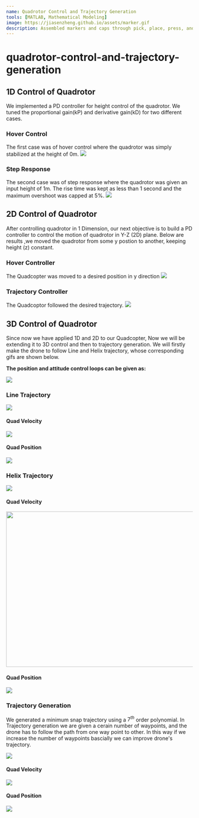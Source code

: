 ```yaml
---
name: Quadrotor Control and Trajectory Generation
tools: [MATLAB, Mathematical Modeling]
image: https://jiasenzheng.github.io/assets/marker.gif
description: Assembled markers and caps through pick, place, press, and sort operations sequences. 
---
```


# quadrotor-control-and-trajectory-generation
## 1D Control of Quadrotor
We implemented a PD controller for height control of the quadrotor. We tuned the proportional gain(kP) and derivative gain(kD) for two different cases. 



### Hover Control
The first case was of hover control where the quadrotor was simply stabilized at the height of 0m. 
![](https://i.imgur.com/sjb3Hax.gif)


### Step Response
The second case was of step response where the quadrotor was given an input height of 1m.
The rise time was kept as less than 1 second and the maximum overshoot was capped at 5%. 
![](https://i.imgur.com/hUNL5Cy.gif)



## 2D Control of Quadrotor
After controlling quadrotor in 1 Dimension, our next objective is to build a PD controller to control the motion of quadrotor in Y-Z (2D) plane. Below are results ,we moved the quadrotor from some y postion to another, keeping height (z) constant.

### Hover Controller
The Quadcopter was moved to a desired position in y direction
![](https://i.imgur.com/RBx20Oo.gif)

### Trajectory Controller

The Quadcoptor followed the desired trajectory.
![](https://i.imgur.com/alDXe4I.gif)

## 3D Control of Quadrotor

Since now we have applied 1D and 2D to our Quadcopter, Now we will be extending it to 3D control and then to trajectory generation. We will firstly make the drone to follow Line and Helix trajectory, whose corresponding gifs are shown below. 

**The position and attitude control loops can be given as:**

![](https://i.imgur.com/4aPewDa.png)


### Line Trajectory

![](https://i.imgur.com/IXZikkK.gif)

#### **Quad Velocity**
![](https://i.imgur.com/giXTM5l.jpg)

#### **Quad Position**
![](https://i.imgur.com/5B75MVU.jpg)


### Helix Trajectory

![](https://i.imgur.com/U2YcQ1g.gif)

#### **Quad Velocity**
<!-- ![](https://i.imgur.com/5pvjgz5.png =500x300) -->
<img src="https://i.imgur.com/5pvjgz5.png" width='560' height='420'/>

#### **Quad Position**
![](https://i.imgur.com/nsXInF3.jpg)


### Trajectory Generation

We generated a minimum snap trajectory using a $7^{th}$ order polynomial. In Trajectory generation we are given a cerain number of waypoints, and the drone has to follow the path from one way point to other. In this way if we increase the number of waypoints bascially we can improve drone's trajectory.

![](https://i.imgur.com/agvmTQC.gif)

#### **Quad Velocity**
![](https://i.imgur.com/m5QtAeB.jpg)

#### **Quad Position**
![](https://i.imgur.com/426y7HL.jpg)
